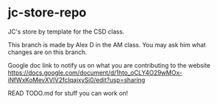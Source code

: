 # jc-store-repo
JC's store by template for the CSD class.


This branch is made by Alex D in the AM class. You may ask him what changes are on this branch.

Google doc link to notify us on what you are contributing to the website 
https://docs.google.com/document/d/1hto_oCLY4O29wMOx-iNfWxKoMevXVlV2fcIqajxySi0/edit?usp=sharing

READ TODO.md for stuff you can work on!